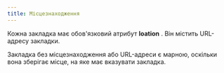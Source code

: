 ```yaml
---
title: Місцезнаходження
---
```


Кожна закладка має обов'язковий атрибут **loation** . Він містить URL-адресу закладки.

Закладка без місцезнаходження або URL-адреси є марною, оскільки вона зберігає місце, на яке має вказувати закладка.

